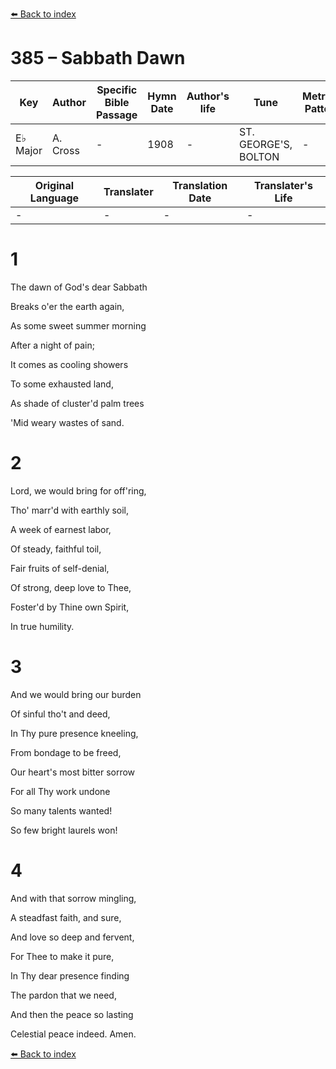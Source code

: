 [⬅️ Back to index](../README.md)

# 385 – Sabbath Dawn

Key | Author   | Specific Bible Passage     |Hymn Date |Author's life |Tune |Metrical Pattern   |Composer/Source
-- | --------- | ---------------------------|----------|--------------|-----|-------------------|-------------  
E♭ Major |A. Cross |- |1908 |- |ST. GEORGE'S, BOLTON |- |J. Walch

Original Language | Translater | Translation Date   | Translater's Life  
----------------- | --------- | --------------------|-------------     
\- |- |- |-




# 1

The dawn of God's dear Sabbath

Breaks o'er the earth again,

As some sweet summer morning

After a night of pain;

It comes as cooling showers

To some exhausted land,

As shade of cluster'd palm trees

'Mid weary wastes of sand.



# 2

Lord, we would bring for off'ring,

Tho' marr'd with earthly soil,

A week of earnest labor,

Of steady, faithful toil,

Fair fruits of self-denial,

Of strong, deep love to Thee,

Foster'd by Thine own Spirit,

In true humility.



# 3

And we would bring our burden 

Of sinful tho't and deed,

In Thy pure presence kneeling,

From bondage to be freed,

Our heart's most bitter sorrow

For all Thy work undone

So many talents wanted!

So few bright laurels won!



# 4

And with that sorrow mingling,

A steadfast faith, and sure,

And love so deep and fervent,

For Thee to make it pure,

In Thy dear presence finding

The pardon that we need,

And then the peace so lasting

Celestial peace indeed.  Amen.





[⬅️ Back to index](../README.md)
